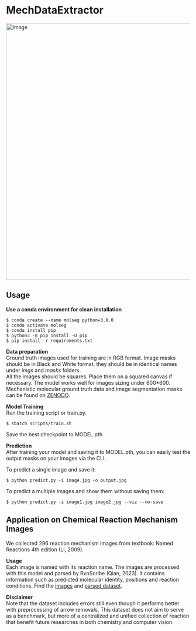 # MechDataExtractor
<img width="700" alt="image" src="https://github.com/user-attachments/assets/99719931-00e9-471b-a2a8-e1d75b9fb945" />


## Usage
**Use a conda environment for clean installation**
```
$ conda create --name molseg python=3.8.0
$ conda activate molseg
$ conda install pip
$ python3 -m pip install -U pip
$ pip install -r requirements.txt
```
**Data preparation** <br/>
Ground truth images used for training are in RGB format. Image masks should be in Black and White format. they should be in identical names under _imgs_ and _masks_ folders. <br/>
All the images should be squares. Place them on a squared canvas if necessary. The model works well for images sizing under 600*600. <br/>
Mechanistic molecular ground truth data and image segmentation masks can be found on [ZENODO](https://zenodo.org/records/12741238). <br/>

**Model Training**<br/>
Run the training script or train.py.
```
$ sbatch scripts/train.sh
```
Save the best checkpoint to MODEL.pth<br/>

**Prediction**<br/>
After training your model and saving it to MODEL.pth, you can easily test the output masks on your images via the CLI.

To predict a single image and save it:
```
$ python predict.py -i image.jpg -o output.jpg
```
To predict a multiple images and show them without saving them:
```
$ python predict.py -i image1.jpg image2.jpg --viz --no-save
```

## Application on Chemical Reaction Mechanism Images
We collected 296 reaction mechanism images from textbook: Named Reactions 4th edition (Li, 2009). <br/>

**Usage**<br/>
Each image is named with its reaction name. The images are processed with this model and parsed by RxnScribe (Qian, 2023).
it contains information such as predicted molecular identity, positions and reaction conditions. 
Find the [images](https://huggingface.co/datasets/Ting25/MechRxn/blob/main/ver_mech.zip) and [parsed dataset](rxn_data/batch_prediction.json). <br/>

**Disclaimer**<br/>
Note that the dataset includes errors still even though it performs better with preprocessing of arrow removals. This dataset does not aim to serve as a benchmark, but more of a centralized and unified collection of reaction that benefit future researches in both chemistry and computer vision.


